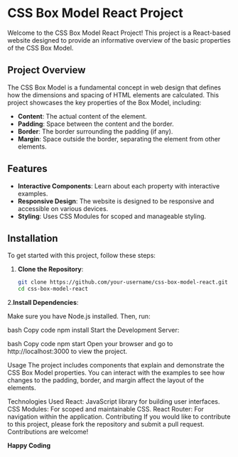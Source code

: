 # CSS Box Model React Project

Welcome to the CSS Box Model React Project! This project is a React-based website designed to provide an informative overview of the basic properties of the CSS Box Model. 

## Project Overview

The CSS Box Model is a fundamental concept in web design that defines how the dimensions and spacing of HTML elements are calculated. This project showcases the key properties of the Box Model, including:

- **Content**: The actual content of the element.
- **Padding**: Space between the content and the border.
- **Border**: The border surrounding the padding (if any).
- **Margin**: Space outside the border, separating the element from other elements.

## Features

- **Interactive Components**: Learn about each property with interactive examples.
- **Responsive Design**: The website is designed to be responsive and accessible on various devices.
- **Styling**: Uses CSS Modules for scoped and manageable styling.

## Installation

To get started with this project, follow these steps:

1. **Clone the Repository**:

   ```bash
   git clone https://github.com/your-username/css-box-model-react.git
   cd css-box-model-react

2.**Install Dependencies**:

  Make sure you have Node.js installed. Then, run:
  
  bash
  Copy code
  npm install
  Start the Development Server:

  bash
  Copy code
  npm start
  Open your browser and go to http://localhost:3000 to view the project.

  Usage
  The project includes components that explain and demonstrate the CSS Box Model properties. You can interact with the examples to see how changes to the padding,    border, and margin affect the layout of the elements.

  Technologies Used
  React: JavaScript library for building user interfaces.
  CSS Modules: For scoped and maintainable CSS.
  React Router: For navigation within the application.
  Contributing
  If you would like to contribute to this project, please fork the repository and submit a pull request. Contributions are welcome!

  **Happy Coding**
